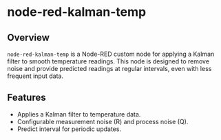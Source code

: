 # node-red-kalman-temp

## Overview

`node-red-kalman-temp` is a Node-RED custom node for applying a Kalman filter to smooth temperature readings. This node is designed to remove noise and provide predicted readings at regular intervals, even with less frequent input data.

## Features

- Applies a Kalman filter to temperature data.
- Configurable measurement noise (R) and process noise (Q).
- Predict interval for periodic updates.

